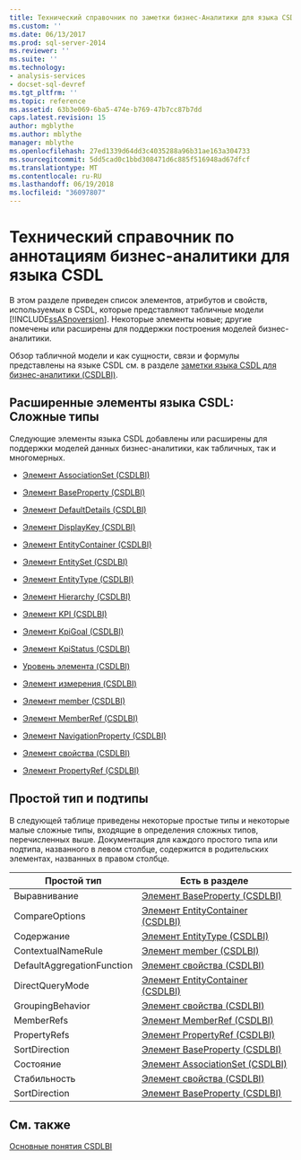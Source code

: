 ```yaml
---
title: Технический справочник по заметки бизнес-Аналитики для языка CSDL | Документы Microsoft
ms.custom: ''
ms.date: 06/13/2017
ms.prod: sql-server-2014
ms.reviewer: ''
ms.suite: ''
ms.technology:
- analysis-services
- docset-sql-devref
ms.tgt_pltfrm: ''
ms.topic: reference
ms.assetid: 63b3e069-6ba5-474e-b769-47b7cc87b7dd
caps.latest.revision: 15
author: mgblythe
ms.author: mblythe
manager: mblythe
ms.openlocfilehash: 27ed1339d64dd3c4035288a96b31ae163a304733
ms.sourcegitcommit: 5dd5cad0c1bbd308471d6c885f516948ad67dfcf
ms.translationtype: MT
ms.contentlocale: ru-RU
ms.lasthandoff: 06/19/2018
ms.locfileid: "36097807"
---
```

# <a name="technical-reference-for-bi-annotations-to-csdl"></a>Технический справочник по аннотациям бизнес-аналитики для языка CSDL
  В этом разделе приведен список элементов, атрибутов и свойств, используемых в CSDL, которые представляют табличные модели [!INCLUDE[ssASnoversion](../../../includes/ssasnoversion-md.md)]. Некоторые элементы новые; другие помечены или расширены для поддержки построения моделей бизнес-аналитики.  
  
 Обзор табличной модели и как сущности, связи и формулы представлены на языке CSDL см. в разделе [заметки языка CSDL для бизнес-аналитики &#40;CSDLBI&#41;](../csdl-annotations-for-business-intelligence-csdlbi.md).  
  
## <a name="extended-csdl-elements-complex-types"></a>Расширенные элементы языка CSDL: Сложные типы  
 Следующие элементы языка CSDL добавлены или расширены для поддержки моделей данных бизнес-аналитики, как табличных, так и многомерных.  
  
-   [Элемент AssociationSet &#40;CSDLBI&#41;](associationset-element-csdlbi.md)  
  
-   [Элемент BaseProperty &#40;CSDLBI&#41;](property-element-csdlbi.md)  
  
-   [Элемент DefaultDetails &#40;CSDLBI&#41;](defaultdetails-element-csdlbi.md)  
  
-   [Элемент DisplayKey &#40;CSDLBI&#41;](displaykey-element-csdlbi.md)  
  
-   [Элемент EntityContainer &#40;CSDLBI&#41;](entitycontainer-element-csdlbi.md)  
  
-   [Элемент EntitySet &#40;CSDLBI&#41;](entityset-element-csdlbi.md)  
  
-   [Элемент EntityType &#40;CSDLBI&#41;](entitytype-element-csdlbi.md)  
  
-   [Элемент Hierarchy &#40;CSDLBI&#41;](hierarchy-element-csdlbi.md)  
  
-   [Элемент KPI &#40;CSDLBI&#41;](kpi-element-csdlbi.md)  
  
-   [Элемент KpiGoal &#40;CSDLBI&#41;](kpigoal-element-csdlbi.md)  
  
-   [Элемент KpiStatus &#40;CSDLBI&#41;](kpistatus-element-csdlbi.md)  
  
-   [Уровень элемента &#40;CSDLBI&#41;](level-element-csdlbi.md)  
  
-   [Элемент измерения &#40;CSDLBI&#41;](measure-element-csdlbi.md)  
  
-   [Элемент member &#40;CSDLBI&#41;](member-element-csdlbi.md)  
  
-   [Элемент MemberRef &#40;CSDLBI&#41;](memberref-element-csdlbi.md)  
  
-   [Элемент NavigationProperty &#40;CSDLBI&#41;](navigationproperty-element-csdlbi.md)  
  
-   [Элемент свойства &#40;CSDLBI&#41;](property-element-csdlbi.md)  
  
-   [Элемент PropertyRef &#40;CSDLBI&#41;](propertyref-element-csdlbi.md)  
  
## <a name="simple-type-and-subtypes"></a>Простой тип и подтипы  
 В следующей таблице приведены некоторые простые типы и некоторые малые сложные типы, входящие в определения сложных типов, перечисленных выше. Документация для каждого простого типа или подтипа, названного в левом столбце, содержится в родительских элементах, названных в правом столбце.  
  
|Простой тип|Есть в разделе|  
|-----------------|--------------------|  
|Выравнивание|[Элемент BaseProperty &#40;CSDLBI&#41;](property-element-csdlbi.md)|  
|CompareOptions|[Элемент EntityContainer &#40;CSDLBI&#41;](entitycontainer-element-csdlbi.md)|  
|Содержание|[Элемент EntityType &#40;CSDLBI&#41;](entitytype-element-csdlbi.md)|  
|ContextualNameRule|[Элемент member &#40;CSDLBI&#41;](member-element-csdlbi.md)|  
|DefaultAggregationFunction|[Элемент свойства &#40;CSDLBI&#41;](property-element-csdlbi.md)|  
|DirectQueryMode|[Элемент EntityContainer &#40;CSDLBI&#41;](entitycontainer-element-csdlbi.md)|  
|GroupingBehavior|[Элемент свойства &#40;CSDLBI&#41;](property-element-csdlbi.md)|  
|MemberRefs|[Элемент MemberRef &#40;CSDLBI&#41;](memberref-element-csdlbi.md)|  
|PropertyRefs|[Элемент PropertyRef &#40;CSDLBI&#41;](propertyref-element-csdlbi.md)|  
|SortDirection|[Элемент BaseProperty &#40;CSDLBI&#41;](property-element-csdlbi.md)|  
|Состояние|[Элемент AssociationSet &#40;CSDLBI&#41;](associationset-element-csdlbi.md)|  
|Стабильность|[Элемент свойства &#40;CSDLBI&#41;](property-element-csdlbi.md)|  
|SortDirection|[Элемент BaseProperty &#40;CSDLBI&#41;](property-element-csdlbi.md)|  
  
## <a name="see-also"></a>См. также  
 [Основные понятия CSDLBI](../csdlbi-concepts.md)  
  
  